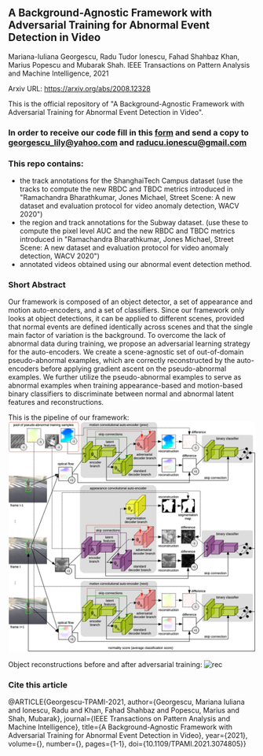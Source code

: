 ## A Background-Agnostic Framework with Adversarial Training for Abnormal Event Detection in Video
Mariana-Iuliana Georgescu, Radu Tudor Ionescu, Fahad Shahbaz Khan, Marius Popescu and Mubarak Shah.
IEEE Transactions on Pattern Analysis and Machine Intelligence, 2021

Arxiv URL: https://arxiv.org/abs/2008.12328

This is the official repository of "A Background-Agnostic Framework with Adversarial Training for Abnormal Event Detection in Video".


### In order to receive our code fill in this [form](./SecurifAI-form-and-license-PAMI-2021.pdf) and send a copy to georgescu_lily@yahoo.com and raducu.ionescu@gmail.com

### This repo contains:
 - the track annotations for the ShanghaiTech Campus dataset (use the tracks to compute the new RBDC and TBDC metrics introduced in "Ramachandra Bharathkumar, Jones Michael, Street Scene: A new dataset and evaluation protocol for video anomaly detection, WACV 2020")
 - the region and track annotations for the Subway dataset. (use these to compute the pixel level AUC and the new RBDC and TBDC metrics introduced in "Ramachandra Bharathkumar, Jones Michael, Street Scene: A new dataset and evaluation protocol for video anomaly detection, WACV 2020")
 - annotated videos obtained using our abnormal event detection method. 

### Short Abstract 
Our framework is composed of an object detector, a set of appearance and motion auto-encoders, and a set of classifiers.
Since our framework only looks at object detections, it can be applied to different scenes, provided that normal 
events are defined identically across scenes and that the single main factor of variation is the background. 
To overcome the lack of abnormal data during training, we propose an adversarial learning strategy for the auto-encoders. 
We create a scene-agnostic set of out-of-domain pseudo-abnormal examples, which are correctly reconstructed 
by the auto-encoders before applying gradient ascent on the pseudo-abnormal examples. 
We further utilize the pseudo-abnormal examples to serve as abnormal examples when training appearance-based 
and motion-based binary classifiers to discriminate between normal and abnormal latent features and reconstructions.

This is the pipeline of our framework:
![pipeline](figs/Pipeline.png)

Object reconstructions before and after adversarial training:
![rec](figs/Prelim.png)


### Cite this article
@ARTICLE{Georgescu-TPAMI-2021,
  author={Georgescu, Mariana Iuliana and Ionescu, Radu and Khan, Fahad Shahbaz and Popescu, Marius and Shah, Mubarak},
  journal={IEEE Transactions on Pattern Analysis and Machine Intelligence}, 
  title={A Background-Agnostic Framework with Adversarial Training for Abnormal Event Detection in Video}, 
  year={2021},
  volume={},
  number={},
  pages={1-1},
  doi={10.1109/TPAMI.2021.3074805}}


